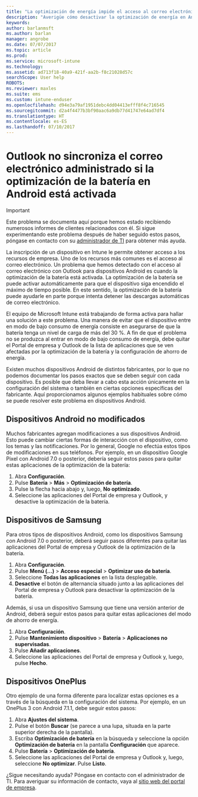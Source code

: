 ```yaml
---
title: "La optimización de energía impide el acceso al correo electrónico | Microsoft Docs"
description: "Averigüe cómo desactivar la optimización de energía en Android para asegurarse de que recibe el correo electrónico."
keywords: 
author: barlanmsft
ms.author: barlan
manager: angrobe
ms.date: 07/07/2017
ms.topic: article
ms.prod: 
ms.service: microsoft-intune
ms.technology: 
ms.assetid: ad713f18-40a9-421f-aa2b-f8c21028d57c
searchScope: User help
ROBOTS: 
ms.reviewer: maxles
ms.suite: ems
ms.custom: intune-enduser
ms.openlocfilehash: d94e3a79af1951debc4dd04413efff8f4c716545
ms.sourcegitcommit: d2a4f4477b3bf90aac6a9db77d41747e64ad7df4
ms.translationtype: HT
ms.contentlocale: es-ES
ms.lasthandoff: 07/10/2017
---
```

# <a name="outlook-wont-sync-managed-email-when-battery-optimization-for-android-is-turned-on"></a>Outlook no sincroniza el correo electrónico administrado si la optimización de la batería en Android está activada

> [!IMPORTANT]
> Este problema se documenta aquí porque hemos estado recibiendo numerosos informes de clientes relacionados con él. Si sigue experimentando este problema después de haber seguido estos pasos, póngase en contacto con su [administrador de TI](https://portal.manage.microsoft.com) para obtener más ayuda.

La inscripción de un dispositivo en Intune le permite obtener acceso a los recursos de empresa. Uno de los recursos más comunes es el acceso al correo electrónico. Un problema que hemos detectado con el acceso al correo electrónico con Outlook para dispositivos Android es cuando la optimización de la batería está activada. La optimización de la batería se puede activar automáticamente para que el dispositivo siga encendido el máximo de tiempo posible. En este sentido, la optimización de la batería puede ayudarle en parte porque intenta detener las descargas automáticas de correo electrónico.

El equipo de Microsoft Intune está trabajando de forma activa para hallar una solución a este problema. Una manera de evitar que el dispositivo entre en modo de bajo consumo de energía consiste en asegurarse de que la batería tenga un nivel de carga de más del 30 %. A fin de que el problema no se produzca al entrar en modo de bajo consumo de energía, debe quitar el Portal de empresa y Outlook de la lista de aplicaciones que se ven afectadas por la optimización de la batería y la configuración de ahorro de energía.

Existen muchos dispositivos Android de distintos fabricantes, por lo que no podemos documentar los pasos exactos que se deben seguir con cada dispositivo. Es posible que deba llevar a cabo esta acción únicamente en la configuración del sistema o también en ciertas opciones específicas del fabricante. Aquí proporcionamos algunos ejemplos habituales sobre cómo se puede resolver este problema en dispositivos Android.

## <a name="unmodified-android-devices"></a>Dispositivos Android no modificados

Muchos fabricantes agregan modificaciones a sus dispositivos Android. Esto puede cambiar ciertas formas de interacción con el dispositivo, como los temas y las notificaciones. Por lo general, Google no efectúa estos tipos de modificaciones en sus teléfonos. Por ejemplo, en un dispositivo Google Pixel con Android 7.0 o posterior, debería seguir estos pasos para quitar estas aplicaciones de la optimización de la batería:

1. Abra **Configuración**.
2. Pulse **Batería** > **Más** > **Optimización de batería**.
3. Pulse la flecha hacia abajo y, luego, **No optimizado**.
4. Seleccione las aplicaciones del Portal de empresa y Outlook, y desactive la optimización de la batería.

## <a name="samsung-devices"></a>Dispositivos de Samsung

Para otros tipos de dispositivos Android, como los dispositivos Samsung con Android 7.0 o posterior, deberá seguir pasos diferentes para quitar las aplicaciones del Portal de empresa y Outlook de la optimización de la batería.

1. Abra **Configuración**.
2. Pulse **Menú (...)**  >  **Acceso especial** > **Optimizar uso de batería**.
3. Seleccione **Todas las aplicaciones** en la lista desplegable.
4. **Desactive** el botón de alternancia situado junto a las aplicaciones del Portal de empresa y Outlook para desactivar la optimización de la batería.

Además, si usa un dispositivo Samsung que tiene una versión anterior de Android, deberá seguir estos pasos para quitar estas aplicaciones del modo de ahorro de energía.

1. Abra **Configuración**.
2. Pulse **Mantenimiento dispositivo** > **Batería** > **Aplicaciones no supervisadas**.
3. Pulse **Añadir aplicaciones**.
4. Seleccione las aplicaciones del Portal de empresa y Outlook y, luego, pulse **Hecho**.

## <a name="oneplus-devices"></a>Dispositivos OnePlus

Otro ejemplo de una forma diferente para localizar estas opciones es a través de la búsqueda en la configuración del sistema. Por ejemplo, en un OnePlus 3 con Android 7.1.1, debe seguir estos pasos: 

1. Abra **Ajustes del sistema**. 
2. Pulse el botón **Buscar** (se parece a una lupa, situada en la parte superior derecha de la pantalla). 
3. Escriba **Optimización de batería** en la búsqueda y seleccione la opción **Optimización de batería** en la pantalla **Configuración** que aparece. 
4. Pulse **Batería** > **Optimización de batería**.
5. Seleccione las aplicaciones del Portal de empresa y Outlook y, luego, seleccione **No optimizar**. Pulse **Listo**.

<!--On a OnePlus 5 device with Android 7.1.1, you would follow these steps to remove these apps from battery optimization:
1. Open **Settings**.
2. Tap **Battery** > **Battery optimization**.
3. Select the Company Portal and Outlook apps, then select **Don’t optimize**. Tap **Done**.-->

¿Sigue necesitando ayuda? Póngase en contacto con el administrador de TI. Para averiguar su información de contacto, vaya al [sitio web del portal de empresa](http://portal.manage.microsoft.com).
